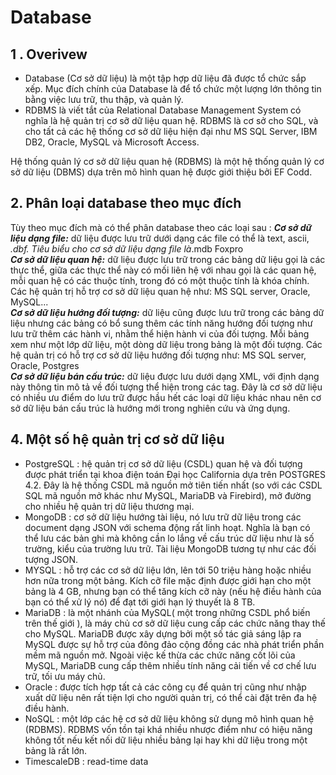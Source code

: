 # Database

## 1 . Overivew
-  Database (Cơ sở dữ liệu) là một tập hợp dữ liệu đã được tổ chức sắp xếp. Mục đích chính của Database là để tổ chức một lượng lớn thông tin bằng việc lưu trữ, thu thập, và quản lý.
- RDBMS là viết tắt của Relational Database Management System có nghĩa là hệ quản trị cơ sỡ dữ liệu quan hệ. RDBMS là cơ sở cho SQL, và cho tất cả các hệ thống cơ sở dữ liệu hiện đại như MS SQL Server, IBM DB2, Oracle, MySQL và Microsoft Access.

Hệ thống quản lý cơ sở dữ liệu quan hệ (RDBMS) là một hệ thống quản lý cơ sở dữ liệu (DBMS) dựa trên mô hình quan hệ được giới thiệu bởi EF Codd.

## 2. Phân loại database theo mục đích
Tùy theo mục đích mà có thể phân database theo các loại sau :
_**Cơ sở dữ liệu dạng file:**_ dữ liệu được lưu trữ dưới dạng các file có thể là text, ascii, *.dbf. Tiêu biểu cho cơ sở dữ liệu dạng file là*.mdb Foxpro  
_**Cơ sở dữ liệu quan hệ:**_ dữ liệu được lưu trữ trong các bảng dữ liệu gọi là các thực thể, giữa các thực thể này có mối liên hệ với nhau gọi là các quan hệ, mỗi quan hệ có các thuộc tính, trong đó có một thuộc tính là khóa chính. Các hệ quản trị hỗ trợ cơ sở dữ liệu quan hệ như: MS SQL server, Oracle, MySQL...  
_**Cơ sở dữ liệu hướng đối tượng:**_ dữ liệu cũng được lưu trữ trong các bảng dữ liệu nhưng các bảng có bổ sung thêm các tính năng hướng đối tượng như lưu trữ thêm các hành vi, nhằm thể hiện hành vi của đối tượng. Mỗi bảng xem như một lớp dữ liệu, một dòng dữ liệu trong bảng là một đối tượng. Các hệ quản trị có hỗ trợ cơ sở dữ liệu hướng đối tượng như: MS SQL server, Oracle, Postgres  
_**Cơ sở dữ liệu bán cấu trúc:**_ dữ liệu được lưu dưới dạng XML, với định dạng này thông tin mô tả về đối tượng thể hiện trong các tag. Đây là cơ sở dữ liệu có nhiều ưu điểm do lưu trữ được hầu hết các loại dữ liệu khác nhau nên cơ sở dữ liệu bán cấu trúc là hướng mới trong nghiên cứu và ứng dụng.

## 4. Một số hệ quản trị cơ sở dữ liệu 

- PostgreSQL : hệ quản trị cơ sở dữ liệu (CSDL) quan hệ và đối tượng được phát triển tại khoa điện toán Đại học California dựa trên POSTGRES 4.2. Đây là hệ thống CSDL mã nguồn mở tiên tiến nhất (so với các CSDL SQL mã nguồn mở khác như MySQL, MariaDB và Firebird), mở đường cho nhiều hệ quản trị dữ liệu thương mại.
- MongoDB : cơ  sở dữ liệu hướng tài liệu, nó lưu trữ dữ liệu trong các document dạng JSON với schema động rất linh hoạt. Nghĩa là bạn có thể lưu các bản ghi mà không cần lo lắng về cấu trúc dữ liệu như là số trường, kiểu của trường lưu trữ. Tài liệu MongoDB tương tự như các đối tượng JSON.
- MYSQL :  hỗ trợ các cơ sở dữ liệu lớn, lên tới 50 triệu hàng hoặc nhiều hơn nữa trong một bảng. Kích cỡ file mặc định được giới hạn cho một bảng là 4 GB, nhưng bạn có thể tăng kích cỡ này (nếu hệ điều hành của bạn có thể xử lý nó) để đạt tới giới hạn lý thuyết là 8 TB.
- MariaDB :  là một nhánh của MySQL( một trong những CSDL phổ biến trên thế giới ), là máy chủ cơ sở dữ liệu cung cấp các chức năng thay thế cho MySQL. MariaDB được xây dựng bởi một số tác giả sáng lập ra MySQL được sự hỗ trợ của đông đảo cộng đồng các nhà phát triển phần mềm mã nguồn mở. Ngoài việc kế thừa các chức năng cốt lõi của MySQL, MariaDB cung cấp thêm nhiều tính năng cải tiến về cơ chế lưu trữ, tối ưu máy chủ.
- Oracle :  được tích hợp tất cả các công cụ để quản trị cũng như nhập xuất dữ liệu nên rất tiện lợi cho người quản trị, có thể cài đặt trên đa hệ điều hành.
- NoSQL :  một lớp các hệ cơ sở dữ liệu không sử dụng mô hình quan hệ (RDBMS). RDBMS vốn tồn tại khá nhiều nhược điểm như có hiệu năng không tốt nếu kết nối dữ liệu nhiều bảng lại hay khi dữ liệu trong một bảng là rất lớn.
- TimescaleDB : read-time data
